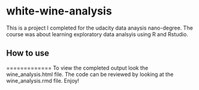 # white-wine-analysis

This is a project I completed for the udacity data anaysis nano-degree. The course was about learning exploratory data analsyis using R and Rstudio.

## How to use
=============
To view the completed output look the wine_analysis.html file. The code can be reviewed by looking at the wine_analysis.rmd file. Enjoy!
